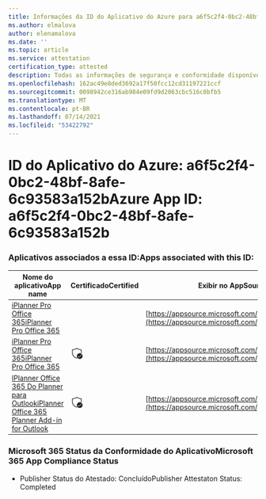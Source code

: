 ```yaml
---
title: Informações da ID do Aplicativo do Azure para a6f5c2f4-0bc2-48bf-8afe-6c93583a152b
ms.author: elmalova
author: elenamalova
ms.date: ''
ms.topic: article
ms.service: attestation
certification_type: attested
description: Todas as informações de segurança e conformidade disponíveis para a6f5c2f4-0bc2-48bf-8afe-6c93583a152b.
ms.openlocfilehash: 162ac49e8ded3692a17f50fcc12cd31197221ccf
ms.sourcegitcommit: 0098942ce316ab984e09fd9d2063cbc516c8bfb5
ms.translationtype: MT
ms.contentlocale: pt-BR
ms.lasthandoff: 07/14/2021
ms.locfileid: "53422792"
---
```

# <a name="azure-app-id-a6f5c2f4-0bc2-48bf-8afe-6c93583a152b"></a><span data-ttu-id="8428d-103">ID do Aplicativo do Azure: a6f5c2f4-0bc2-48bf-8afe-6c93583a152b</span><span class="sxs-lookup"><span data-stu-id="8428d-103">Azure App ID: a6f5c2f4-0bc2-48bf-8afe-6c93583a152b</span></span>


### <a name="apps-associated-with-this-id"></a><span data-ttu-id="8428d-104">Aplicativos associados a essa ID:</span><span class="sxs-lookup"><span data-stu-id="8428d-104">Apps associated with this ID:</span></span>
| <span data-ttu-id="8428d-105">**Nome do aplicativo**</span><span class="sxs-lookup"><span data-stu-id="8428d-105">**App name**</span></span> | <span data-ttu-id="8428d-106">**Certificado**</span><span class="sxs-lookup"><span data-stu-id="8428d-106">**Certified**</span></span> | <span data-ttu-id="8428d-107">**Exibir no AppSource**</span><span class="sxs-lookup"><span data-stu-id="8428d-107">**View in AppSource**</span></span> |
|-|-|-|
| [<span data-ttu-id="8428d-108">iPlanner Pro Office 365</span><span class="sxs-lookup"><span data-stu-id="8428d-108">iPlanner Pro Office 365</span></span>](https://docs.microsoft.com/en-us/microsoft-365-app-certification/forward/17859280.iplannerpro) |  | [https://appsource.microsoft.com/product/office/17859280.iplannerpro](https://appsource.microsoft.com/product/office/17859280.iplannerpro) |
| [<span data-ttu-id="8428d-109">iPlanner Pro Office 365</span><span class="sxs-lookup"><span data-stu-id="8428d-109">iPlanner Pro Office 365</span></span>](https://docs.microsoft.com/en-us/microsoft-365-app-certification/forward/WA104380464) | <img alt="Certified application badge" src="../media/certified-badge.png" height="25" width="25" /> | [https://appsource.microsoft.com/product/office/WA104380464](https://appsource.microsoft.com/product/office/WA104380464) |
| [<span data-ttu-id="8428d-110">IPlanner Office 365 Do Planner para Outlook</span><span class="sxs-lookup"><span data-stu-id="8428d-110">iPlanner Office 365 Planner Add-in for Outlook</span></span>](https://docs.microsoft.com/en-us/microsoft-365-app-certification/forward/WA104380147) | <img alt="Certified application badge" src="../media/certified-badge.png" height="25" width="25" /> | [https://appsource.microsoft.com/product/office/WA104380147](https://appsource.microsoft.com/product/office/WA104380147) |

### <a name="microsoft-365-app-compliance-status"></a><span data-ttu-id="8428d-111">Microsoft 365 Status da Conformidade do Aplicativo</span><span class="sxs-lookup"><span data-stu-id="8428d-111">Microsoft 365 App Compliance Status</span></span>
- <span data-ttu-id="8428d-112">Publisher Status do Atestado: Concluído</span><span class="sxs-lookup"><span data-stu-id="8428d-112">Publisher Attestaton Status: Completed</span></span>
